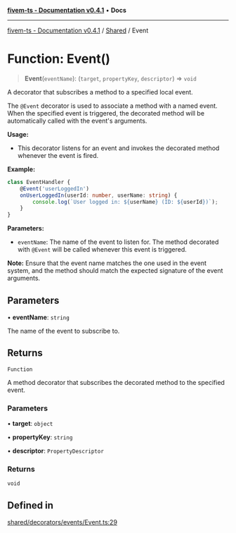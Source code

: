 [**fivem-ts - Documentation v0.4.1**](../../../README.md) • **Docs**

***

[fivem-ts - Documentation v0.4.1](../../../README.md) / [Shared](../README.md) / Event

# Function: Event()

> **Event**(`eventName`): (`target`, `propertyKey`, `descriptor`) => `void`

A decorator that subscribes a method to a specified local event.

The `@Event` decorator is used to associate a method with a named event. When the specified event is triggered, the decorated method will be automatically called with the event's arguments.

**Usage:**
- This decorator listens for an event and invokes the decorated method whenever the event is fired.

**Example:**
```ts
class EventHandler {
    @Event('userLoggedIn')
    onUserLoggedIn(userId: number, userName: string) {
        console.log(`User logged in: ${userName} (ID: ${userId})`);
    }
}
```

**Parameters:**
- `eventName`: The name of the event to listen for. The method decorated with `@Event` will be called whenever this event is triggered.

**Note:** Ensure that the event name matches the one used in the event system, and the method should match the expected signature of the event arguments.

## Parameters

• **eventName**: `string`

The name of the event to subscribe to.

## Returns

`Function`

A method decorator that subscribes the decorated method to the specified event.

### Parameters

• **target**: `object`

• **propertyKey**: `string`

• **descriptor**: `PropertyDescriptor`

### Returns

`void`

## Defined in

[shared/decorators/events/Event.ts:29](https://github.com/Purpose-Dev/fivem-ts/blob/main/src/shared/decorators/events/Event.ts#L29)
